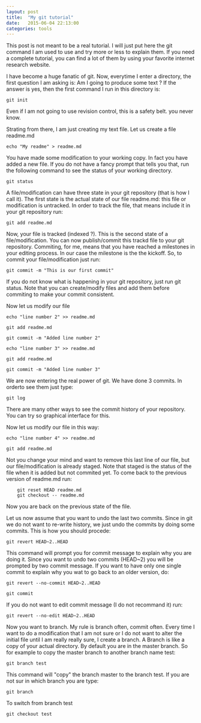 ```yaml
---
layout: post
title:  "My git tutorial"
date:   2015-06-04 22:13:00
categories: tools
---
```


This post is not meant to be a real tutorial. I will just put here the git
command I am used to use and try more or less to explain them. If you need
a complete tutorial, you can find a lot of them by using your favorite internet
research website.

I have become a huge fanatic of git. Now, everytime I enter a directory, the
first question I am asking is: Am I going to produce some text ? If the answer
is yes, then the first command I run in this directory is:

```
git init
```

Even if I am not going to use revision control, this is a safety belt. you
never know.

Strating from there, I am just creating my text file. Let us create a file
readme.md

```
echo "My readme" > readme.md
```

You have made some modification to your working copy. In fact you have added
a new file. If you do not have a fancy prompt that tells you that, run the
following command to see the status of your working directory.

```
git status
```

A file/modification can have three state in your git repository (that is how
I call it). The first state is the actual state of our file readme.md: this
file or modification is untracked. In order to track the file, that means
include it in your git repository run:

```
git add readme.md
```

Now, your file is tracked (indexed ?). This is the second state of
a file/modification. You can now publish/commit this trackd file to your git
repository. Commiting, for me, means that you have reached a milestones in your
editing process. In our case the milestone is the the kickoff. So, to commit
your file/modification just run:

```
git commit -m "This is our first commit"
```

If you do not know what is happening in your git repository, just run git
status. Note that you can create/modify files and add them before commiting to
make your commit consistent.

Now let us modify our file

```
echo "line number 2" >> readme.md

git add readme.md

git commit -m "Added line number 2"

echo "line number 3" >> readme.md

git add readme.md

git commit -m "Added line number 3"
```
We are now entering the real power of git. We have done 3 commits. In orderto
see them just type:

```
git log
```

There are many other ways to see the commit history of your repository. You can
try so graphical interface for this.

Now let us modify our file in this way:

```
echo "line number 4" >> readme.md

git add readme.md
```

Not you change your mind and want to remove this last line of our file, but our
file/modification is already staged. Note that staged is the status of the file
when it is added but not commited yet. To come back to the previous version of
readme.md run:

```
    git reset HEAD readme.md
    git checkout -- readme.md
```

Now you are back on the previous state of the file.

Let us now assume that you want to undo the last two commits. Since in git we
do not want to re-write history, we just undo the commits by doing some
commits. This is how you should procede:

```
git revert HEAD~2..HEAD
```

This command will prompt you for commit message to explain why you are doing
it. Since you want to undo two commits (HEAD~2) you will be prompted by two
commit message. If you want to have only one single commit to explain why you
wat to go back to an older version, do:

```
git revert --no-commit HEAD~2..HEAD

git commit
```

If you do not want to edit commit message (I do not recommand it) run:

```
git revert --no-edit HEAD~2..HEAD
```

Now you want to branch. My rule is branch often, commit often. Every
time I want to do a modification that I am not sure or I do not want to alter
the initial file until I am really really sure, I create a branch. A Branch is
like a copy of your actual directory. By default you are in the master branch.
So for example to copy the master branch to another branch name test:

```
git branch test
```

This command will "copy" the branch master to the branch test. If you are not
sur in which branch you are type:

```
git branch
```

To switch from branch test

```
git checkout test
```


